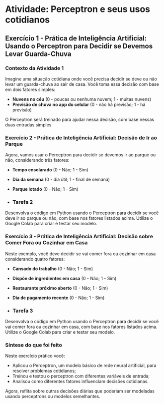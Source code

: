 # Atividade: Perceptron e seus usos cotidianos

## Exercício 1 - Prática de Inteligência Artificial: Usando o Perceptron para Decidir se Devemos Levar Guarda-Chuva

### Contexto da Atividade 1

Imagine uma situação cotidiana onde você precisa decidir se deve ou não levar um guarda-chuva ao sair de casa. Você toma essa decisão com base em dois fatores simples:

- **Nuvens no céu** (0 - poucas ou nenhuma nuvem; 1 - muitas nuvens)
- **Previsão de chuva no app do celular** (0 - não há previsão; 1 - há previsão)

O Perceptron será treinado para ajudar nessa decisão, com base nessas duas entradas simples.

### Exercício 2 - Prática de Inteligência Artificial: Decisão de Ir ao Parque

Agora, vamos usar o Perceptron para decidir se devemos ir ao parque ou não, considerando três fatores:

- **Tempo ensolarado** (0 - Não; 1 - Sim)
- **Dia da semana** (0 - dia útil; 1 - final de semana)
- **Parque lotado** (0 - Não; 1 - Sim)

- ### Tarefa 2

Desenvolva o código em Python usando o Perceptron para decidir se você deve ir ao parque ou não, com base nos fatores listados acima. Utilize o Google Colab para criar e testar seu modelo.

### Exercício 3 - Prática de Inteligência Artificial: Decisão sobre Comer Fora ou Cozinhar em Casa

Neste exemplo, você deve decidir se vai comer fora ou cozinhar em casa considerando quatro fatores:

- **Cansado do trabalho** (0 - Não; 1 - Sim)
- **Dispõe de ingredientes em casa** (0 - Não; 1 - Sim)
- **Restaurante próximo aberto** (0 - Não; 1 - Sim)
- **Dia de pagamento recente** (0 - Não; 1 - Sim)

- ### Tarefa 3

Desenvolva o código em Python usando o Perceptron para decidir se você vai comer fora ou cozinhar em casa, com base nos fatores listados acima. Utilize o Google Colab para criar e testar seu modelo.

### Síntese do que foi feito

Neste exercício prático você:

- Aplicou o Perceptron, um modelo básico de rede neural artificial, para resolver problemas cotidianos;
- Treinou e testou o perceptron com diferentes variáveis de entrada;
- Analisou como diferentes fatores influenciam decisões cotidianas.

Agora, reflita sobre outras decisões diárias que poderiam ser modeladas usando perceptrons ou modelos semelhantes.
